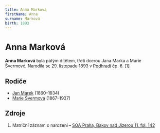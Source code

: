 ```yaml
---
title: Anna Marková
firstName: Anna
surname: Marková
birth: 1893
---
```

# Anna Marková

**Anna Marková** byla pátým dítětem, třetí dcerou Jana Marka a Marie Švermové. Narodila se 29. listopadu 1893 v [Podhradí](https://cs.wikipedia.org/wiki/Podhrad%C3%AD_(Bakov_nad_Jizerou)) čp. 6. [1]


## Rodiče

- [Jan Marek](marie-jan-1860.md) (1860–1934)
- [Marie Švermová](svermova-marie-1867.md) (1867–1937)


## Zdroje

1. Matriční záznam o narození – [SOA Praha, Bakov nad Jizerou 11, fol. 142](https://ebadatelna.soapraha.cz/d/3755/66)
